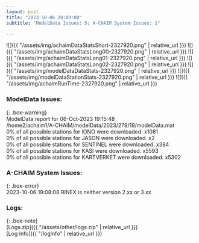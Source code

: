 ```yaml
---
layout: post
title: "2023-10-06 20:00:00"
subtitle: "ModelData Issues: 5; A-CHAIM System Issues: 1"

---
```


![]({{ "/assets/img/achaimDataStatsShort-2327920.png" | relative_url }})
![]({{ "/assets/img/achaimDataStatsLong00-2327920.png" | relative_url }})
![]({{ "/assets/img/achaimDataStatsLong01-2327920.png" | relative_url }})
![]({{ "/assets/img/achaimDataStatsLong02-2327920.png" | relative_url }})
![]({{ "/assets/img/modelDataDataStats-2327920.png" | relative_url }})
![]({{ "/assets/img/modelDataStationStats-2327920.png" | relative_url }})
![]({{ "/assets/img/achaimRunTime-2327920.png" | relative_url }})


### ModelData Issues:  
  
{: .box-warning}  
 ModelData report for 06-Oct-2023 19:15:48   
 /home2/achaim1/A-CHAIM/modelData/2023/279/19/modelData.mat   
 0% of all possible stations for IONO were downloaded. x1081   
 0% of all possible stations for JASON were downloaded. x2   
 0% of all possible stations for SENTINEL were downloaded. x384   
 0% of all possible stations for KASI were downloaded. x5593   
 0% of all possible stations for KARTVERKET were downloaded. x5302   
  
### A-CHAIM System Issues:  
  
{: .box-error}  
2023-10-06 19:08:08 RINEX is neither version 2.xx or 3.xx  

### Logs:  
  
{: .box-note}  
[Logs.zip]({{ "/assets/other/logs.zip" | relative_url }})  
[Log Info]({{ "/logInfo" | relative_url }})  

